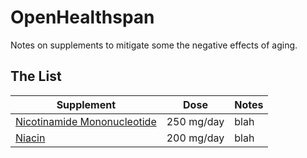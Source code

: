# OpenHealthspan
Notes on supplements to mitigate some the negative effects of aging.

## The List

| Supplement | Dose | Notes |
| --- | --- | --- |
| [Nicotinamide Mononucleotide](/supplements/nmn.md) | 250 mg/day | blah |
| [Niacin](/supplements/niacin.md) | 200 mg/day | blah |